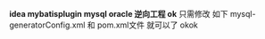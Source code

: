 **idea mybatisplugin mysql oracle 逆向工程 ok**
只需修改 如下
mysql-generatorConfig.xml   和 pom.xml文件  就可以了      okok